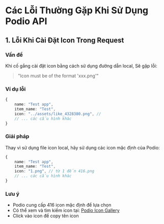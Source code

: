 # Các Lỗi Thường Gặp Khi Sử Dụng Podio API

## 1. Lỗi Khi Cài Đặt Icon Trong Request 

### Vấn đề
Khi cố gắng cài đặt icon bằng cách sử dụng đường dẫn local, Sẽ gặp lỗi:
> "Icon must be of the format 'xxx.png'"

### Ví dụ lỗi
```typescript
{
    name: "Test app",
    item_name: "Test",
    icon: "../assets/like_4328380.png", // 
    // ... các cấu hình khác
}
```

### Giải pháp
Thay vì sử dụng file icon local, hãy sử dụng các icon mặc định của Podio:

```typescript
{
    name: "Test app",
    item_name: "Test",
    icon: "1.png", // từ 1 đến 416.png
    // ... các cấu hình khác
}
```

### Lưu ý
- Podio cung cấp 416 icon mặc định để lựa chọn
- Có thể xem và tìm kiếm icon tại: [Podio Icon Gallery](https://podio-icon.tiiny.site)
- Click vào icon để copy tên icon


